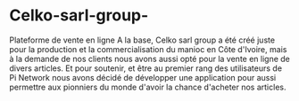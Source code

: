 # Celko-sarl-group-
Plateforme de vente en ligne 
A la base, Celko sarl group a été créé juste pour la production et la commercialisation du manioc en Côte d'Ivoire, mais à la demande de nos clients nous avons aussi opté pour la vente en ligne de divers articles. 
Et pour soutenir, et être au premier rang des utilisateurs de Pi Network nous avons décidé de développer une application pour aussi permettre aux pionniers du monde d'avoir la chance d'acheter nos articles.
